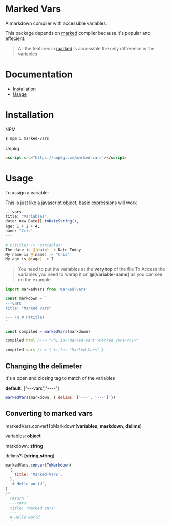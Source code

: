 # Marked Vars

A markdown compiler with accessible variables.

This package depends on [marked](https://marked.js.org/) compiler because it's popular and effecient.

> All the features in [marked](https://marked.js.org/) is accessible the only difference is the variables

# Documentation

- [Installation](#installation)
- [Usage](#usage)

# Installation

NPM

```bash
$ npm i marked-vars
```

Unpkg

```html
<script src="https://unpkg.com/marked-vars"></script>
```

# Usage

To assign a variable:

This is just like a javascript object, basic expressions will work

```bash
---vars
title: "Variables",
date: new Date().toDateString(),
age: 1 + 2 + 4,
name: "Cris"
---

# @(title) -> "Variables"
The date is @(date) -> Date Today
My name is @(name) -> "Cris"
My age is @(age) -> 7
```

> You need to put the variables at the **very top** of the file
> To Access the variables you need to warap it on **@(variable-name)** as you can see on the example

```javascript
import markedVars from 'marked-vars'

const markdown = `
---vars
title: "Marked Vars"

--- \n # @(title)
`

const compiled = markedVars(markdown)

compiled.html //-> "<h1 id='marked-vars'>Marked Vars</h1>"

compiled.vars //-> { title: "Marked Vars" }
```

## Changing the delimeter

It's a open and closing tag to match of the variables

**default**: ["---vars","----"]

```javascript
markedVars(markdown, { delims: ['---', '---'] })
```

## Converting to marked vars

markedVars.convertToMarkdown(**variables**, **markdown**, **delims**)

variables: **object**

markdown: **string**

delims?: **[string,string]**

```javascript
markedVars.convertToMarkdown(
  {
    title: 'Marked-Vars',
  },
  '# Hello world',
)
/*
  return `
  ---vars
  title: "Marked Vars"
  ---
  # Hello world
  `

```
